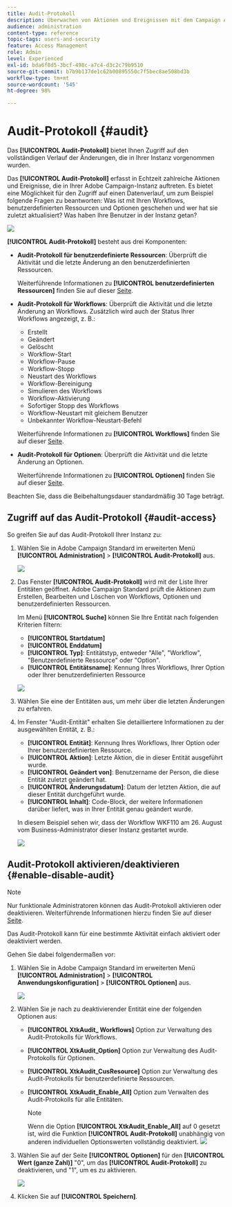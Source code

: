```yaml
---
title: Audit-Protokoll
description: Überwachen von Aktionen und Ereignissen mit dem Campaign Audit-Protokoll
audience: administration
content-type: reference
topic-tags: users-and-security
feature: Access Management
role: Admin
level: Experienced
exl-id: bda6f8d5-3bcf-498c-a7c4-d3c2c79b9510
source-git-commit: b7b9b137de1c62b00895550c7f5bec8ae508bd3b
workflow-type: tm+mt
source-wordcount: '545'
ht-degree: 98%

---
```


# Audit-Protokoll {#audit}

Das **[!UICONTROL Audit-Protokoll]** bietet Ihnen Zugriff auf den vollständigen Verlauf der Änderungen, die in Ihrer Instanz vorgenommen wurden.

Das **[!UICONTROL Audit-Protokoll]** erfasst in Echtzeit zahlreiche Aktionen und Ereignisse, die in Ihrer Adobe Campaign-Instanz auftreten. Es bietet eine Möglichkeit für den Zugriff auf einen Datenverlauf, um zum Beispiel folgende Fragen zu beantworten: Was ist mit Ihren Workflows, benutzerdefinierten Ressourcen und Optionen geschehen und wer hat sie zuletzt aktualisiert? Was haben Ihre Benutzer in der Instanz getan?

![](assets/audit-trail.png)

**[!UICONTROL Audit-Protokoll]** besteht aus drei Komponenten:

* **Audit-Protokoll für benutzerdefinierte Ressourcen**: Überprüft die Aktivität und die letzte Änderung an den benutzerdefinierten Ressourcen.

   Weiterführende Informationen zu **[!UICONTROL benutzerdefinierten Ressourcen]** finden Sie auf dieser [Seite](../../developing/using/key-steps-to-add-a-resource.md).

* **Audit-Protokoll für Workflows**: Überprüft die Aktivität und die letzte Änderung an Workflows. Zusätzlich wird auch der Status Ihrer Workflows angezeigt, z. B.:

   * Erstellt
   * Geändert
   * Gelöscht
   * Workflow-Start
   * Workflow-Pause
   * Workflow-Stopp
   * Neustart des Workflows
   * Workflow-Bereinigung
   * Simulieren des Workflows
   * Workflow-Aktivierung
   * Sofortiger Stopp des Workflows
   * Workflow-Neustart mit gleichem Benutzer
   * Unbekannter Workflow-Neustart-Befehl

   Weiterführende Informationen zu **[!UICONTROL Workflows]** finden Sie auf dieser [Seite](../../automating/using/get-started-workflows.md).

* **Audit-Protokoll für Optionen**: Überprüft die Aktivität und die letzte Änderung an Optionen.

   Weiterführende Informationen zu **[!UICONTROL Optionen]** finden Sie auf dieser [Seite](../../administration/using/about-campaign-standard-settings.md).

Beachten Sie, dass die Beibehaltungsdauer standardmäßig 30 Tage beträgt.

## Zugriff auf das Audit-Protokoll {#audit-access}

So greifen Sie auf das Audit-Protokoll Ihrer Instanz zu:

1. Wählen Sie in Adobe Campaign Standard im erweiterten Menü **[!UICONTROL Administration]** > **[!UICONTROL Audit-Protokoll]** aus.

   ![](assets/audit-trail.png)

1. Das Fenster **[!UICONTROL Audit-Protokoll]** wird mit der Liste Ihrer Entitäten geöffnet. Adobe Campaign Standard prüft die Aktionen zum Erstellen, Bearbeiten und Löschen von Workflows, Optionen und benutzerdefinierten Ressourcen.

   Im Menü **[!UICONTROL Suche]** können Sie Ihre Entität nach folgenden Kriterien filtern:

   * **[!UICONTROL Startdatum]**
   * **[!UICONTROL Enddatum]**
   * **[!UICONTROL Typ]**: Entitätstyp, entweder &quot;Alle&quot;, &quot;Workflow&quot;, &quot;Benutzerdefinierte Ressource&quot; oder &quot;Option&quot;.
   * **[!UICONTROL Entitätsname]**: Kennung Ihres Workflows, Ihrer Option oder Ihrer benutzerdefinierten Ressource

   ![](assets/audit-trail_2.png)

1. Wählen Sie eine der Entitäten aus, um mehr über die letzten Änderungen zu erfahren.

1. Im Fenster &quot;Audit-Entität&quot; erhalten Sie detailliertere Informationen zu der ausgewählten Entität, z. B.:

   * **[!UICONTROL Entität]**: Kennung Ihres Workflows, Ihrer Option oder Ihrer benutzerdefinierten Ressource.
   * **[!UICONTROL Aktion]**: Letzte Aktion, die in dieser Entität ausgeführt wurde.
   * **[!UICONTROL Geändert von]**: Benutzername der Person, die diese Entität zuletzt geändert hat.
   * **[!UICONTROL Änderungsdatum]**: Datum der letzten Aktion, die auf dieser Entität durchgeführt wurde.
   * **[!UICONTROL Inhalt]**: Code-Block, der weitere Informationen darüber liefert, was in Ihrer Entität genau geändert wurde.

   In diesem Beispiel sehen wir, dass der Workflow WKF110 am 26. August vom Business-Administrator dieser Instanz gestartet wurde.

   ![](assets/audit-trail_3.png)

## Audit-Protokoll aktivieren/deaktivieren {#enable-disable-audit}

>[!NOTE]
>
> Nur funktionale Administratoren können das Audit-Protokoll aktivieren oder deaktivieren. Weiterführende Informationen hierzu finden Sie auf dieser [Seite](../../administration/using/users-management.md#functional-administrators).

Das Audit-Protokoll kann für eine bestimmte Aktivität einfach aktiviert oder deaktiviert werden.

Gehen Sie dabei folgendermaßen vor:

1. Wählen Sie in Adobe Campaign Standard im erweiterten Menü **[!UICONTROL Administration]** > **[!UICONTROL Anwendungskonfiguration]** > **[!UICONTROL Optionen]** aus.

   ![](assets/audit-trail_4.png)

1. Wählen Sie je nach zu deaktivierender Entität eine der folgenden Optionen aus:

   * **[!UICONTROL XtkAudit_ Workflows]** Option zur Verwaltung des Audit-Protokolls für Workflows.
   * **[!UICONTROL XtkAudit_Option]** Option zur Verwaltung des Audit-Protokolls für Optionen.
   * **[!UICONTROL XtkAudit_CusResource]** Option zur Verwaltung des Audit-Protokolls für benutzerdefinierte Ressourcen.
   * **[!UICONTROL XtkAudit_Enable_All]** Option zum Verwalten des Audit-Protokolls für alle Entitäten.

      >[!NOTE]
      >
      >Wenn die Option **[!UICONTROL XtkAudit_Enable_All]** auf 0 gesetzt ist, wird die Funktion **[!UICONTROL Audit-Protokoll]** unabhängig von anderen individuellen Optionswerten vollständig deaktiviert.
   ![](assets/audit-trail_5.png)

1. Wählen Sie auf der Seite **[!UICONTROL Optionen]** für den **[!UICONTROL Wert (ganze Zahl)]** &quot;0&quot;, um das **[!UICONTROL Audit-Protokoll]** zu deaktivieren, und &quot;1&quot;, um es zu aktivieren.

   ![](assets/audit-trail_6.png)

1. Klicken Sie auf **[!UICONTROL Speichern]**.
